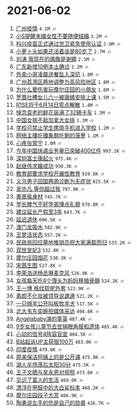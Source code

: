 # 2021-06-02

1. [广州疫情](https://s.weibo.com/weibo?q=%23%E5%B9%BF%E5%B7%9E%E7%96%AB%E6%83%85%23&Refer=top) `4.1M 🔥`
1. [小S提醒未婚女性不要随便结婚](https://s.weibo.com/weibo?q=%23%E5%B0%8FS%E6%8F%90%E9%86%92%E6%9C%AA%E5%A9%9A%E5%A5%B3%E6%80%A7%E4%B8%8D%E8%A6%81%E9%9A%8F%E4%BE%BF%E7%BB%93%E5%A9%9A%23&Refer=top) `3.2M 🔥`
1. [科兴疫苗正式通过世卫紧急使用认证](https://s.weibo.com/weibo?q=%23%E7%A7%91%E5%85%B4%E7%96%AB%E8%8B%97%E6%AD%A3%E5%BC%8F%E9%80%9A%E8%BF%87%E4%B8%96%E5%8D%AB%E7%B4%A7%E6%80%A5%E4%BD%BF%E7%94%A8%E8%AE%A4%E8%AF%81%23&Refer=top) `2.9M 🔥`
1. [小萝卜头如果还活着该是80岁了](https://s.weibo.com/weibo?q=%23%E5%B0%8F%E8%90%9D%E5%8D%9C%E5%A4%B4%E5%A6%82%E6%9E%9C%E8%BF%98%E6%B4%BB%E7%9D%80%E8%AF%A5%E6%98%AF80%E5%B2%81%E4%BA%86%23&Refer=top) `2.7M 🔥`
1. [刘涛 我现在的偶像是谢娜](https://s.weibo.com/weibo?q=%23%E5%88%98%E6%B6%9B%20%E6%88%91%E7%8E%B0%E5%9C%A8%E7%9A%84%E5%81%B6%E5%83%8F%E6%98%AF%E8%B0%A2%E5%A8%9C%23&Refer=top) `2.5M 🔥`
1. [广东新增10例本土确诊](https://s.weibo.com/weibo?q=%23%E5%B9%BF%E4%B8%9C%E6%96%B0%E5%A2%9E10%E4%BE%8B%E6%9C%AC%E5%9C%9F%E7%A1%AE%E8%AF%8A%23&Refer=top) `2.2M 🔥`
1. [外卖小哥凌晨送餐坠入深坑](https://s.weibo.com/weibo?q=%23%E5%A4%96%E5%8D%96%E5%B0%8F%E5%93%A5%E5%87%8C%E6%99%A8%E9%80%81%E9%A4%90%E5%9D%A0%E5%85%A5%E6%B7%B1%E5%9D%91%23&Refer=top) `1.8M 🔥`
1. [广州荔湾区两地调整为高风险地区](https://s.weibo.com/weibo?q=%23%E5%B9%BF%E5%B7%9E%E8%8D%94%E6%B9%BE%E5%8C%BA%E4%B8%A4%E5%9C%B0%E8%B0%83%E6%95%B4%E4%B8%BA%E9%AB%98%E9%A3%8E%E9%99%A9%E5%9C%B0%E5%8C%BA%23&Refer=top) `1.8M 🔥`
1. [为什么要伤害玩摩尔庄园的小朋友](https://s.weibo.com/weibo?q=%23%E4%B8%BA%E4%BB%80%E4%B9%88%E8%A6%81%E4%BC%A4%E5%AE%B3%E7%8E%A9%E6%91%A9%E5%B0%94%E5%BA%84%E5%9B%AD%E7%9A%84%E5%B0%8F%E6%9C%8B%E5%8F%8B%23&Refer=top) `1.6M 🔥`
1. [罗晋吐槽女儿六一被唐嫣安排上课](https://s.weibo.com/weibo?q=%23%E7%BD%97%E6%99%8B%E5%90%90%E6%A7%BD%E5%A5%B3%E5%84%BF%E5%85%AD%E4%B8%80%E8%A2%AB%E5%94%90%E5%AB%A3%E5%AE%89%E6%8E%92%E4%B8%8A%E8%AF%BE%23&Refer=top) `1.5M 🔥`
1. [R1SE将于6月14日零点解散](https://s.weibo.com/weibo?q=%23R1SE%E5%B0%86%E4%BA%8E6%E6%9C%8814%E6%97%A5%E9%9B%B6%E7%82%B9%E8%A7%A3%E6%95%A3%23&Refer=top) `1.4M 🔥`
1. [悼念袁老的鲜花装满了32辆卡车](https://s.weibo.com/weibo?q=%23%E6%82%BC%E5%BF%B5%E8%A2%81%E8%80%81%E7%9A%84%E9%B2%9C%E8%8A%B1%E8%A3%85%E6%BB%A1%E4%BA%8632%E8%BE%86%E5%8D%A1%E8%BD%A6%23&Refer=top) `1.3M 🔥`
1. [中国女排不敌加拿大女排](https://s.weibo.com/weibo?q=%23%E4%B8%AD%E5%9B%BD%E5%A5%B3%E6%8E%92%E4%B8%8D%E6%95%8C%E5%8A%A0%E6%8B%BF%E5%A4%A7%E5%A5%B3%E6%8E%92%23&Refer=top) `1.3M 🔥`
1. [学校可禁止学生携带手机进入学校](https://s.weibo.com/weibo?q=%23%E5%AD%A6%E6%A0%A1%E5%8F%AF%E7%A6%81%E6%AD%A2%E5%AD%A6%E7%94%9F%E6%90%BA%E5%B8%A6%E6%89%8B%E6%9C%BA%E8%BF%9B%E5%85%A5%E5%AD%A6%E6%A0%A1%23&Refer=top) `1.2M 🔥`
1. [网络主播吃播象群吃剩的菠萝](https://s.weibo.com/weibo?q=%23%E7%BD%91%E7%BB%9C%E4%B8%BB%E6%92%AD%E5%90%83%E6%92%AD%E8%B1%A1%E7%BE%A4%E5%90%83%E5%89%A9%E7%9A%84%E8%8F%A0%E8%90%9D%23&Refer=top) `1.1M 🔥`
1. [心疼张常宁](https://s.weibo.com/weibo?q=%23%E5%BF%83%E7%96%BC%E5%BC%A0%E5%B8%B8%E5%AE%81%23&Refer=top) `1.0M 🔥`
1. [今年中国快递业务量已突破400亿件](https://s.weibo.com/weibo?q=%23%E4%BB%8A%E5%B9%B4%E4%B8%AD%E5%9B%BD%E5%BF%AB%E9%80%92%E4%B8%9A%E5%8A%A1%E9%87%8F%E5%B7%B2%E7%AA%81%E7%A0%B4400%E4%BA%BF%E4%BB%B6%23&Refer=top) `993.1K 🔥`
1. [深圳富士康起火](https://s.weibo.com/weibo?q=%23%E6%B7%B1%E5%9C%B3%E5%AF%8C%E5%A3%AB%E5%BA%B7%E8%B5%B7%E7%81%AB%23&Refer=top) `975.4K 🔥`
1. [赵继伟求婚成功](https://s.weibo.com/weibo?q=%23%E8%B5%B5%E7%BB%A7%E4%BC%9F%E6%B1%82%E5%A9%9A%E6%88%90%E5%8A%9F%23&Refer=top) `950.3K 🔥`
1. [教育部要求学校开展性教育](https://s.weibo.com/weibo?q=%23%E6%95%99%E8%82%B2%E9%83%A8%E8%A6%81%E6%B1%82%E5%AD%A6%E6%A0%A1%E5%BC%80%E5%B1%95%E6%80%A7%E6%95%99%E8%82%B2%23&Refer=top) `919.8K 🔥`
1. [义乌男子回国两周诊断为无症状](https://s.weibo.com/weibo?q=%23%E4%B9%89%E4%B9%8C%E7%94%B7%E5%AD%90%E5%9B%9E%E5%9B%BD%E4%B8%A4%E5%91%A8%E8%AF%8A%E6%96%AD%E4%B8%BA%E6%97%A0%E7%97%87%E7%8A%B6%23&Refer=top) `825.5K 🔥`
1. [吴亦凡 等你超过我](https://s.weibo.com/weibo?q=%E5%90%B4%E4%BA%A6%E5%87%A1%20%E7%AD%89%E4%BD%A0%E8%B6%85%E8%BF%87%E6%88%91&Refer=top) `797.9K 🔥`
1. [黄景瑜身材](https://s.weibo.com/weibo?q=%23%E9%BB%84%E6%99%AF%E7%91%9C%E8%BA%AB%E6%9D%90%23&Refer=top) `745.7K 🔥`
1. [学长脾气不好学弟懂点礼貌](https://s.weibo.com/weibo?q=%23%E5%AD%A6%E9%95%BF%E8%84%BE%E6%B0%94%E4%B8%8D%E5%A5%BD%E5%AD%A6%E5%BC%9F%E6%87%82%E7%82%B9%E7%A4%BC%E8%B2%8C%23&Refer=top) `670.0K 🔥`
1. [建议延长产假至3年](https://s.weibo.com/weibo?q=%23%E5%BB%BA%E8%AE%AE%E5%BB%B6%E9%95%BF%E4%BA%A7%E5%81%87%E8%87%B33%E5%B9%B4%23&Refer=top) `643.7K 🔥`
1. [延迟退休](https://s.weibo.com/weibo?q=%E5%BB%B6%E8%BF%9F%E9%80%80%E4%BC%91&Refer=top) `606.5K 🔥`
1. [澳门龙吸水](https://s.weibo.com/weibo?q=%23%E6%BE%B3%E9%97%A8%E9%BE%99%E5%90%B8%E6%B0%B4%23&Refer=top) `582.9K 🔥`
1. [王梦洁状态](https://s.weibo.com/weibo?q=%E7%8E%8B%E6%A2%A6%E6%B4%81%E7%8A%B6%E6%80%81&Refer=top) `557.2K 🔥`
1. [民政局回应墓地推销员祝大家满载而归](https://s.weibo.com/weibo?q=%23%E6%B0%91%E6%94%BF%E5%B1%80%E5%9B%9E%E5%BA%94%E5%A2%93%E5%9C%B0%E6%8E%A8%E9%94%80%E5%91%98%E7%A5%9D%E5%A4%A7%E5%AE%B6%E6%BB%A1%E8%BD%BD%E8%80%8C%E5%BD%92%23&Refer=top) `533.2K 🔥`
1. [双世宠妃3](https://s.weibo.com/weibo?q=%23%E5%8F%8C%E4%B8%96%E5%AE%A0%E5%A6%833%23&Refer=top) `532.8K 🔥`
1. [摩尔庄园烟花](https://s.weibo.com/weibo?q=%E6%91%A9%E5%B0%94%E5%BA%84%E5%9B%AD%E7%83%9F%E8%8A%B1&Refer=top) `530.3K 🔥`
1. [宋茜生图](https://s.weibo.com/weibo?q=%23%E5%AE%8B%E8%8C%9C%E7%94%9F%E5%9B%BE%23&Refer=top) `527.8K 🔥`
1. [李荣浩送杨丞琳麦克风](https://s.weibo.com/weibo?q=%23%E6%9D%8E%E8%8D%A3%E6%B5%A9%E9%80%81%E6%9D%A8%E4%B8%9E%E7%90%B3%E9%BA%A6%E5%85%8B%E9%A3%8E%23&Refer=top) `526.9K 🔥`
1. [女孩每天吃4个馒头为妈妈移植骨髓](https://s.weibo.com/weibo?q=%23%E5%A5%B3%E5%AD%A9%E6%AF%8F%E5%A4%A9%E5%90%834%E4%B8%AA%E9%A6%92%E5%A4%B4%E4%B8%BA%E5%A6%88%E5%A6%88%E7%A7%BB%E6%A4%8D%E9%AA%A8%E9%AB%93%23&Refer=top) `524.2K 🔥`
1. [王一博 格纹软呢外套](https://s.weibo.com/weibo?q=%E7%8E%8B%E4%B8%80%E5%8D%9A%20%E6%A0%BC%E7%BA%B9%E8%BD%AF%E5%91%A2%E5%A4%96%E5%A5%97&Refer=top) `522.9K 🔥`
1. [素颜不化妆被领导说邋遢](https://s.weibo.com/weibo?q=%23%E7%B4%A0%E9%A2%9C%E4%B8%8D%E5%8C%96%E5%A6%86%E8%A2%AB%E9%A2%86%E5%AF%BC%E8%AF%B4%E9%82%8B%E9%81%A2%23&Refer=top) `521.2K 🔥`
1. [一只绵羊公开叫板牧羊犬](https://s.weibo.com/weibo?q=%23%E4%B8%80%E5%8F%AA%E7%BB%B5%E7%BE%8A%E5%85%AC%E5%BC%80%E5%8F%AB%E6%9D%BF%E7%89%A7%E7%BE%8A%E7%8A%AC%23&Refer=top) `517.5K 🔥`
1. [北大韦东奕婉拒媒体采访](https://s.weibo.com/weibo?q=%23%E5%8C%97%E5%A4%A7%E9%9F%A6%E4%B8%9C%E5%A5%95%E5%A9%89%E6%8B%92%E5%AA%92%E4%BD%93%E9%87%87%E8%AE%BF%23&Refer=top) `494.8K 🔥`
1. [Angelababy演的童英](https://s.weibo.com/weibo?q=%23Angelababy%E6%BC%94%E7%9A%84%E7%AB%A5%E8%8B%B1%23&Refer=top) `487.4K 🔥`
1. [9岁女孩儿童节去世捐眼角膜和遗体](https://s.weibo.com/weibo?q=%239%E5%B2%81%E5%A5%B3%E5%AD%A9%E5%84%BF%E7%AB%A5%E8%8A%82%E5%8E%BB%E4%B8%96%E6%8D%90%E7%9C%BC%E8%A7%92%E8%86%9C%E5%92%8C%E9%81%97%E4%BD%93%23&Refer=top) `485.4K 🔥`
1. [心动的信号4阵容官宣](https://s.weibo.com/weibo?q=%23%E5%BF%83%E5%8A%A8%E7%9A%84%E4%BF%A1%E5%8F%B74%E9%98%B5%E5%AE%B9%E5%AE%98%E5%AE%A3%23&Refer=top) `484.5K 🔥`
1. [B站起诉UP主获赔100万](https://s.weibo.com/weibo?q=%23B%E7%AB%99%E8%B5%B7%E8%AF%89UP%E4%B8%BB%E8%8E%B7%E8%B5%94100%E4%B8%87%23&Refer=top) `483.0K 🔥`
1. [印度疫情](https://s.weibo.com/weibo?q=%E5%8D%B0%E5%BA%A6%E7%96%AB%E6%83%85&Refer=top) `479.0K 🔥`
1. [原来保洁阿姨上的是公开课](https://s.weibo.com/weibo?q=%23%E5%8E%9F%E6%9D%A5%E4%BF%9D%E6%B4%81%E9%98%BF%E5%A7%A8%E4%B8%8A%E7%9A%84%E6%98%AF%E5%85%AC%E5%BC%80%E8%AF%BE%23&Refer=top) `475.9K 🔥`
1. [湖人半场落后太阳30分](https://s.weibo.com/weibo?q=%23%E6%B9%96%E4%BA%BA%E5%8D%8A%E5%9C%BA%E8%90%BD%E5%90%8E%E5%A4%AA%E9%98%B330%E5%88%86%23&Refer=top) `475.5K 🔥`
1. [王子文晒与吴永恩对视照](https://s.weibo.com/weibo?q=%23%E7%8E%8B%E5%AD%90%E6%96%87%E6%99%92%E4%B8%8E%E5%90%B4%E6%B0%B8%E6%81%A9%E5%AF%B9%E8%A7%86%E7%85%A7%23&Refer=top) `473.0K 🔥`
1. [见识了富人的生活](https://s.weibo.com/weibo?q=%23%E8%A7%81%E8%AF%86%E4%BA%86%E5%AF%8C%E4%BA%BA%E7%9A%84%E7%94%9F%E6%B4%BB%23&Refer=top) `469.0K 🔥`
1. [漂浮在甲醛中的大白鲨标本](https://s.weibo.com/weibo?q=%E6%BC%82%E6%B5%AE%E5%9C%A8%E7%94%B2%E9%86%9B%E4%B8%AD%E7%9A%84%E5%A4%A7%E7%99%BD%E9%B2%A8%E6%A0%87%E6%9C%AC&Refer=top) `468.2K 🔥`
1. [摩尔庄园段子大赏](https://s.weibo.com/weibo?q=%23%E6%91%A9%E5%B0%94%E5%BA%84%E5%9B%AD%E6%AE%B5%E5%AD%90%E5%A4%A7%E8%B5%8F%23&Refer=top) `466.9K 🔥`
1. [陶勇说左手的伤是自己的勋章](https://s.weibo.com/weibo?q=%23%E9%99%B6%E5%8B%87%E8%AF%B4%E5%B7%A6%E6%89%8B%E7%9A%84%E4%BC%A4%E6%98%AF%E8%87%AA%E5%B7%B1%E7%9A%84%E5%8B%8B%E7%AB%A0%23&Refer=top) `426.7K 🔥`

